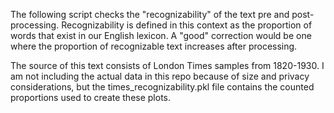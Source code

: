 The following script checks the "recognizability" of the text pre and post-processing. Recognizability is defined in this context as the proportion of words that exist in our English lexicon. A "good" correction would be one where the proportion of recognizable text increases after processing.

The source of this text consists of London Times samples from 1820-1930. I am not including the actual data in this repo because of size and privacy considerations, but the times_recognizability.pkl file contains the counted proportions used to create these plots.